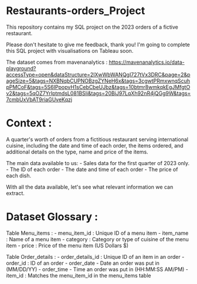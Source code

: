 # Restaurants-orders_Project

This repository contains my SQL project on the 2023 orders of a fictive restaurant.

Please don't hesitate to give me feedback, thank you! 
I'm going to complete this SQL project with visualisations on Tableau soon.

The dataset comes from mavenanalytics : https://mavenanalytics.io/data-playground?accessType=open&dataStructure=2lXwWbWANQgI727tVx3DRC&page=2&pageSize=5&tags=NXBNqbCUPNOBzgZYNeH6x&tags=3cgwtPRmxwnqScuhpPMCoF&tags=5S6IPpopvH1sCebCbeUJbz&tags=10btmr8wmkqkEgJMfgtOv2&tags=5qOZ7YrIptmdsL081BSli&tags=20BiJ97LqXh92nR4jQGg9W&tags=7cmbUxVbAT9riaGUveKqzj

# Context : 

A quarter's worth of orders from a fictitious restaurant serving international cuisine, including the date and time of each order, the items ordered, and additional details on the type, name and price of the items.

The main data available to us:
    - Sales data for the first quarter of 2023 only. 
    - The ID of each order
    - The date and time of each order 
    - The price of each dish.

With all the data available, let's see what relevant information we can extract. 

# Dataset Glossary : 

Table Menu_items : 
    - menu_item_id : Unique ID of a menu item
    - item_name : Name of a menu item
    - category : Category or type of cuisine of the menu item
    - price : Price of the menu item (US Dollars $)

Table Order_details :
    - order_details_id : Unique ID of an item in an order
    - order_id : ID of an order
    - order_date - Date an order was put in (MM/DD/YY)
    - order_time - Time an order was put in (HH:MM:SS AM/PM)
    - item_id : Matches the menu_item_id in the menu_items table
